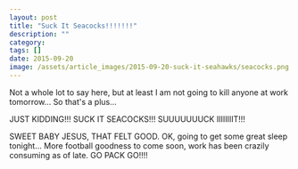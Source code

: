 ```yaml
---
layout: post
title: "Suck It Seacocks!!!!!!!"
description: ""
category: 
tags: []
date: 2015-09-20
image: /assets/article_images/2015-09-20-suck-it-seahawks/seacocks.png
---
```


<p>Not a whole lot to say here, but at least I am not going to kill anyone at work tomorrow... So that's a plus...</p>
 <p>JUST KIDDING!!! SUCK IT SEACOCKS!!! SUUUUUUUCK IIIIIIIIT!!!</p>
<p>SWEET BABY JESUS, THAT FELT GOOD. OK, going to get some great sleep tonight... More football goodness to come soon, work has been crazily consuming as of late. GO PACK GO!!!!</p>
